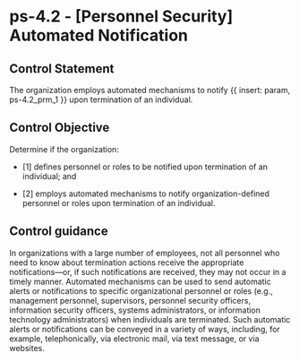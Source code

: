 # ps-4.2 - \[Personnel Security\] Automated Notification

## Control Statement

The organization employs automated mechanisms to notify {{ insert: param, ps-4.2_prm_1 }} upon termination of an individual.

## Control Objective

Determine if the organization:

- \[1\] defines personnel or roles to be notified upon termination of an individual; and

- \[2\] employs automated mechanisms to notify organization-defined personnel or roles upon termination of an individual.

## Control guidance

In organizations with a large number of employees, not all personnel who need to know about termination actions receive the appropriate notifications—or, if such notifications are received, they may not occur in a timely manner. Automated mechanisms can be used to send automatic alerts or notifications to specific organizational personnel or roles (e.g., management personnel, supervisors, personnel security officers, information security officers, systems administrators, or information technology administrators) when individuals are terminated. Such automatic alerts or notifications can be conveyed in a variety of ways, including, for example, telephonically, via electronic mail, via text message, or via websites.
